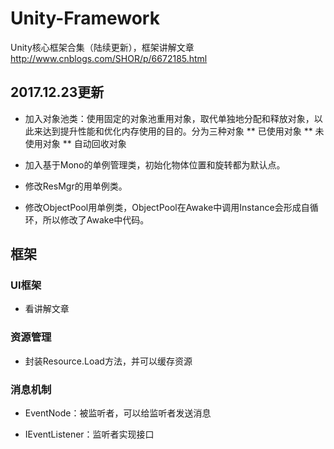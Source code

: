 # Unity-Framework
Unity核心框架合集（陆续更新），框架讲解文章 http://www.cnblogs.com/SHOR/p/6672185.html

## 2017.12.23更新
* 加入对象池类：使用固定的对象池重用对象，取代单独地分配和释放对象，以此来达到提升性能和优化内存使用的目的。分为三种对象
** 已使用对象
** 未使用对象
** 自动回收对象

* 加入基于Mono的单例管理类，初始化物体位置和旋转都为默认点。
* 修改ResMgr的用单例类。
* 修改ObjectPool用单例类，ObjectPool在Awake中调用Instance会形成自循环，所以修改了Awake中代码。

## 框架
### UI框架
* 看讲解文章

### 资源管理
* 封装Resource.Load方法，并可以缓存资源

### 消息机制
* EventNode：被监听者，可以给监听者发送消息
  
* IEventListener：监听者实现接口
